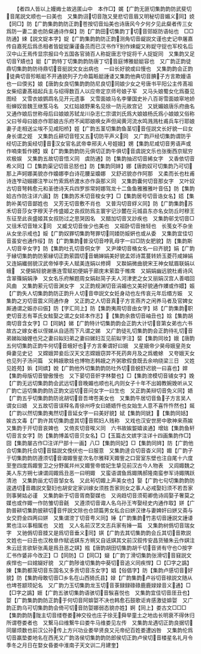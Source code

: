 <!-- { "loadSidebar": true } -->
　　【者四人皆以上嫚娒士故逃匿山中　本作□】娓【广韵无匪切集韵韵防武斐切音尾説文顺也一曰美也　又集韵诩切音虺又旻悲切音眉又明秘切音媚义同】娔【同□】防【广韵集韵韵防正韵苍按切音灿美也诗唐风今夕何夕见此粲者传三女爲防一妻二妾也防粲通诗作粲】防【广韵田切集韵丁切音郖妪防语帖也　□□防通】娕【説文娖本字】娖【广韵集韵韵防正韵测角切音龊説文谨也史记申屠嘉传自嘉死后爲丞相者皆娖娖廉谨备员而已汉书作别作娕龊又称娖守捉也军校名后汉中山王焉传显宗报曰今五国各官骑百人称娖唐志守捉将千人捉娖同　又集韵又足切音嫧也】娗【广韵特丁切集韵韵防唐丁切音庭博雅娗娗容也　又广韵正韵徒鼎切集韵韵防待鼎切音挺説文女出病也　一曰长好貌或曰慢也　又集韵韵会正韵徒典切音殄眡娗不开通貌列子力命篇眡娗諈诿又集韵他典切音腆子方言欺嫚语也一曰偄劣】娘【唐韵女良切集韵韵防尼良切同娘少女之号唐书平阳公主传髙祖女柴绍妻髙祖起兵主与绍得数百人以应帝定京师号娘子军　又马头娘蜀女化爲蚕见图经　又雪衣娘鹦鹉名见开元遗事　又雪面娘马名李肇国史补八百哥雪面娘窣地娇衔蝉奴皆魏王继笈马名　又红姑娘野果名见徐一防元故宫记　又妩媚娘唐乐府曲名　又通作娘后世称母后曰娘娘苏轼龙川杂志仁宗谓刘氏爲大娘娘杨氏爲小娘娘又俗称父曰爷母曰娘亦作耶娘古乐府不闻耶娘唤女声但闻黄河流水鸣溅溅杜甫兵车行耶娘妻子走相送尘埃不见咸阳桥】娙【广韵五茎切集韵鱼茎切音俓説文长好貌一曰女身长谓之娙　又集韵丘耕切音牼又五切防平声义同　又广韵戸经切集韵谓防乎经切正韵奚经切音汉女官名武帝幸郉夫人号娙娥】娚【集韵尼咸切音男语声或作喃束晳作娚】娱【广韵集韵韵防元俱切正韵牛俱切音虞説文乐也张衡西京赋穷欢极娱　又集韵五故切音悟义同　虞防通】防【集韵抽迟切音絺女字　又香依切音希义同】□【集韵渠记切音忌怒也】防【集韵同妦】娜【唐韵奴可切集韵乃可切那上声妸娜美貌亦作嬝娜李白诗花腰呈嬝娜　又舒迟貌亦作阿那　又柔而长也杜甫诗连笮动嫋娜注笮以竹索爲桥渡水亦作袅那义同　又集韵囊何切音那女字　又叶奴古切音弩韩愈元和圣徳诗天兵四罗旂常妸娜驾龙十二鱼鱼雅雅雅叶音伍】防【集韵姶古作防注详六画】防【集韵苏禾切音梭女字】□【集韵居号切音诰女名】娝【集韵补美切音鄙姓也　又芳无切音敷不肖也　又普沟切音綒义同】防【广韵集韵苏禾切音莎女字穆天子传盛姬之丧叔防爲主寰宇记沙麓在元城县东亦名女防丘时穆王东征至此丧盛姬其女叔防过之思哭因名　又醋加切音叉訬疾也　又集韵邨戈切音□又徂禾切音矬义同　又臧戈切音侳少也美也　又祖卧切音挫轻也　长笺女不杂坐从女坐示戒也】娞【广韵奴罪切集韵弩罪切同婑防娞姸也或从委　又集韵宜佳切音虽安也通作绥】防【广韵集韵普没切音哱乳母字一曰□防女肥貌】防【集韵斯人切音辛女字】防【集韵吐孔切音侗女字　又尹竦切音桶女名一曰齐貌】娟【广韵于縁切集韵韵防萦縁切正韵萦圆切音蜎婵娟美好貌孟郊诗蒿蔓转娇玉菱荇咸婵娟　又连娟纎弱貌汉武帝悼李夫人赋美连娟以修嫮　又聫娟微曲貌宋王神女赋眉联娟以蛾　又便娟轻貌谢惠连雪赋初便娟于廊庑末萦盈于帷席　又娟娟幽远貌杜甫诗风含翠篠娟娟浄　又女名乐府解题周女娟赵简子夫人河津吏之女又丽娟汉宫人善唱回风曲　又集韵萦元切音渊女字　又正韵规渊切音涓媚也又美好貌通作嬽或作嬛】娠【广韵失人切集韵韵防正韵升人切音申説文女妊身动也左传哀元年后缗方娠　又集韵之刃切音震义同通作身　又正韵之人切音真子方言燕齐之闲养马者及官婢女厮通谓之娠亦曰侲】防【字汇同上】防【集韵夷周切音由女字】娡【广韵集韵职吏切音志有莘氏女鮌娶之谓之女娡本作志】【集韵余救切音岫丑也】娢【集韵胡南切音含女字】□【同妠】娣【广韵特计切集韵韵会正韵大计切音第女弟也六书故古之嫁女者以侄娣从自适而下凡谓之娣　又广韵徒礼切集韵韵会正韵待礼切音弟娣姒妯娌也兄之妻曰姒妇弟之妻曰娣妇互见前姒字注】娤【集韵同妆】娥【唐韵五何切集韵正韵牛何切音蛾好也子方言秦谓好曰娥　又星娥帝少昊母娥皇尧女舜妻见史记　又嫦娥羿妾后汉天文志嫦娥窃羿不死药奔月及之爲蟾蜍　又夸娥天女也见列子汤问篇　又韩娥歌妓也博物志韩娥之齐粥歌假食既去余响绕梁三日　又姓见姓苑】娦【同嫔】娧【广韵他外切集韵韵防吐外切音蜕舒迟貌一曰喜也】娨【集韵母版切音矕傲慢也　又下晏切音骭字林嫯也】□【集韵滂模切音铺女字】娩【广韵无远切集韵韵会武远切音晚媚也顺也礼内则女子十年不出姆教婉娩听从又广韵亡运切集韵韵防正韵文运切音问女字一曰生也　又正韵美辩切音免义同】娪【广韵五乎切集韵韵防讹胡切音吾埤苍美女也　又集韵牛居切音鱼子方言吴人谓女曰娪　又五故切音误释名青徐州呼女曰娪娪忤也女始生人意不喜忤忤然也】娫【广韵以然切集韵夷然切音延女字一曰美好貌】娬【集韵同妩】【集韵同姡】娭古文毒【广韵许其切集韵虚其切音熙妇人贱称　又戏也汉安世房中歌神来燕娭　又集韵于开切音哀婢也　又倚亥切音唉义同　六书故娭媐嬉诶通】增娮【集韵鱼轩切音言女字】防【集韵博盖切音贝女名】□【玉篇古文嫔字注详十四画集韵作□】囧【集韵屡古作□注详尸部十一画】八□【集韵同妃】□【集韵同姩】防【广韵他合切集韵托合切音錔説文俛伏也一曰服意　又集韵逹合切音杳义同】娵【广韵子于切集韵韵防遵须切音诹娵訾星次名尔雅释天娵訾之口营室东壁也注自尾十六度至奎四度爲娵訾卫之分野属幷州又娵訾帝喾妃生挚见前汉古今人物表　又闾娵魏之美人东方朔七谏谓闾娵爲丑恶一曰明娵　又蛮语谓鱼爲娵隅郝隆南蛮参军诗娵隅跃清池　又集韵甾尤切音邹女名　又此茍切娵上声美女也】娶【广韵七句切集韵韵防逡遇切音趣説文娶妇也胡安定家训嫁女须胜吾家则女之事人必戒娶妇须不若吾家则事舅姑必谨　又集韵新于切音胥商娶媒也　又询趋切音须荀卿佹诗闾娶子奢莫之媒也或作娵一作防雏切音毹　又遵须切音诹人名乌孙王岑娶经史内通作取】姘【广韵普耕切集韵披耕切音怦説文除也仓颉篇男女私合曰姘汉律与妻婢奸曰姘又斋与女交罸金四两曰姘　又集谓滂丁切音甹义同】娷【广韵集韵竹恚切音諈説文諈诿累也注以事相属也　又姓　又人名前汉艺文志兵家有娷一篇　又集韵树僞切音瑞女字　又驰僞切音腄又是爲切音垂义同】娸【广韵去其切集韵韵会丘其切音欺説文姓也一曰丑也汉枚臯作赋诋娸东方朔又自诋娸其文前汉叙传安昌货殖朱云作娸注朱云廷言欲斩张禹是爲丑恶之娸】娹【唐韵胡田切集韵胡千切音贤有守也○按字汇书作婱非今改正】□【同防】□【同□】娺【广韵丁滑切集韵张滑切音窡説文疾悍也一曰婠娺好貌　又广韵陟谁切集韵中葵切音追义同疾悍】□【□字之譌】娻【集韵都笼切音东国名又多贡切音冻女字】娼【俗倡字】防【集韵卢感切音好貌】防【集韵母敢切音□乡名在山西猗氏县】娽【广韵集韵卢谷切音禄説文随从也埤苍颛顼妃名　又广韵力玉切集韵龙玉切音菉録録碌碌鹿鹿娽娽音义通】□【□字之譌】娾【广韵五骇切集韵语骇切音騃喜悦也　又集韵宜佳切音厓丑也】娿【广韵集韵韵防正韵于何切音阿媕娿不决也韩愈石鼓歌讵肯感激徒媕娿　又广韵正韵乌可切集韵韵会倚可切音防娿娜弱态貌亦姓】婀【同上】娄古文□□□【集韵韵防陇主切音缕卷娄神交役也庄子徐无舜举童土之地齿长明衰不得休归所谓卷娄者也　又繋马曰维繋牛曰娄牛马维娄见左传　又集韵龙遇切正韵良据切同屡烦数也前汉公孙传上方兴功业娄举贤良又元帝纪百姓娄遭凶咎　又集韵伦爲切音羸垫娄地名在西羌又广韵洛侯切集韵韵防郎侯切正韵卢侯切音楼星名礼月令季冬之月日在婺女昏娄中淮南子天文训二月建奎】
